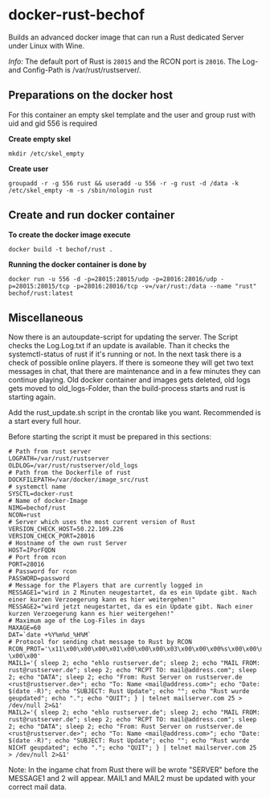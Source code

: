 # docker-rust-bechof
Builds an advanced docker image that can run a Rust dedicated Server under Linux with Wine.

*Info:* The default port of Rust is `28015` and the RCON port is `28016`.
        The Log- and Config-Path is /var/rust/rustserver/.

## Preparations on the docker host

For this container an empty skel template and the user and group rust with uid and gid 556 is required

**Create empty skel**
```
mkdir /etc/skel_empty
```

**Create user**
```
groupadd -r -g 556 rust && useradd -u 556 -r -g rust -d /data -k /etc/skel_empty -m -s /sbin/nologin rust
```

## Create and run docker container

**To create the docker image execute**
```
docker build -t bechof/rust .
```

**Running the docker container is done by**
```
docker run -u 556 -d -p=28015:28015/udp -p=28016:28016/udp -p=28015:28015/tcp -p=28016:28016/tcp -v=/var/rust:/data --name "rust" bechof/rust:latest
```

## Miscellaneous

Now there is an autoupdate-script for updating the server.
The Script checks the Log.Log.txt if an update is available. Than it checks the systemctl-status of rust if it's running or not.
In the next task there is a check of possible online players. If there is someone they will get two text messages in chat, that there are
maintenance and in a few minutes they can continue playing.
Old docker container and images gets deleted, old logs gets moved to old_logs-Folder, than the build-process starts and rust is starting again.

Add the rust_update.sh script in the crontab like you want. Recommended is a start every full hour.

Before starting the script it must be prepared in this sections:

```
# Path from rust server
LOGPATH=/var/rust/rustserver
OLDLOG=/var/rust/rustserver/old_logs
# Path from the Dockerfile of rust
DOCKFILEPATH=/var/docker/image_src/rust
# systemctl name
SYSCTL=docker-rust
# Name of docker-Image
NIMG=bechof/rust
NCON=rust
# Server which uses the most current version of Rust
VERSION_CHECK_HOST=50.22.109.226
VERSION_CHECK_PORT=28016
# Hostname of the own rust Server
HOST=IPorFQDN
# Port from rcon
PORT=28016
# Password for rcon
PASSWORD=password
# Message for the Players that are currently logged in
MESSAGE1="wird in 2 Minuten neugestartet, da es ein Update gibt. Nach einer kurzen Verzoegerung kann es hier weitergehen!"
MESSAGE2="wird jetzt neugestartet, da es ein Update gibt. Nach einer kurzen Verzoegerung kann es hier weitergehen!"
# Maximum age of the Log-Files in days
MAXAGE=60
DAT=`date +%Y%m%d_%H%M`
# Protocol for sending chat message to Rust by RCON
RCON_PROT='\x11\x00\x00\x00\x01\x00\x00\x00\x03\x00\x00\x00%s\x00\x00\n\x13\x00\x00\x00\x8b\x30\x00\x00\x02\x00\x00\x00\x73\x61\x79\x20%s \x00\x00'
MAIL1='{ sleep 2; echo "ehlo rustserver.de"; sleep 2; echo "MAIL FROM: rust@rustserver.de"; sleep 2; echo "RCPT TO: mail@address.com"; sleep 2; echo "DATA"; sleep 2; echo "From: Rust Server on rustserver.de <rust@rustserver.de>"; echo "To: Name <mail@address.com>"; echo "Date: $(date -R)"; echo "SUBJECT: Rust Update"; echo ""; echo "Rust wurde geupdated"; echo "."; echo "QUIT"; } | telnet mailserver.com 25 > /dev/null 2>&1'
MAIL2='{ sleep 2; echo "ehlo rustserver.de"; sleep 2; echo "MAIL FROM: rust@rustserver.de"; sleep 2; echo "RCPT TO: mail@address.com"; sleep 2; echo "DATA"; sleep 2; echo "From: Rust Server on rustserver.de <rust@rustserver.de>"; echo "To: Name <mail@address.com>"; echo "Date: $(date -R)"; echo "SUBJECT: Rust Update"; echo ""; echo "Rust wurde NICHT geupdated"; echo "."; echo "QUIT"; } | telnet mailserver.com 25 > /dev/null 2>&1'
```

Note:
In the ingame chat from Rust there will be wrote "SERVER" before the MESSAGE1 and 2 will appear.
MAIL1 and MAIL2 must be updated with your correct mail data.